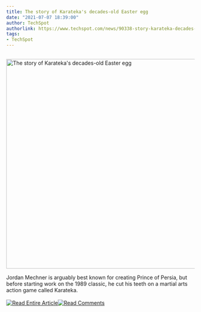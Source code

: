 ```yaml
---
title: The story of Karateka's decades-old Easter egg
date: "2021-07-07 18:39:00"
author: TechSpot
authorlink: https://www.techspot.com/news/90338-story-karateka-decades-old-easter-egg.html
tags:
- TechSpot
---
```

<a href="https://www.techspot.com/news/90338-story-karateka-decades-old-easter-egg.html" target="_blank"><img src="https://static.techspot.com/images2/news/ts3_thumbs/2021/07/2021-07-07-ts3_thumbs-648.jpg" width="800" height="560" style="padding: 15px 0" title="The story of Karateka's decades-old Easter egg" /></a><br />Jordan Mechner is arguably best known for creating Prince of Persia, but before starting work on the 1989 classic, he cut his teeth on a martial arts action game called Karateka.<br /><br /><a href="https://www.techspot.com/news/90338-story-karateka-decades-old-easter-egg.html"><img src="https://static.techspot.com/images/rss/rss_buttons_01.png" border="0" alt="Read Entire Article" /></a><a href="https://www.techspot.com/news/90338-story-karateka-decades-old-easter-egg.html#comments"><img src="https://static.techspot.com/images/rss/rss_buttons_02.png" border="0" alt="Read Comments" /></a><br /><br />